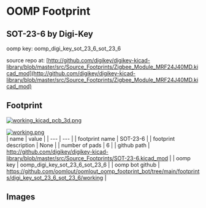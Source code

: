 # OOMP Footprint  
## SOT-23-6  by Digi-Key  
  
oomp key: oomp_digi_key_sot_23_6_sot_23_6  
  
source repo at: [http://github.com/digikey/digikey-kicad-library/blob/master/src/Source_Footprints/Zigbee_Module_MRF24J40MD.kicad_mod](http://github.com/digikey/digikey-kicad-library/blob/master/src/Source_Footprints/Zigbee_Module_MRF24J40MD.kicad_mod)  
## Footprint  
  
[![working_kicad_pcb_3d.png](working_kicad_pcb_3d_600.png)](working_kicad_pcb_3d.png)  
  
[![working.png](working_600.png)](working.png)  
| name | value | 
| --- | --- | 
| footprint name | SOT-23-6 | 
| footprint description | None | 
| number of pads | 6 | 
| github path | http://github.com/digikey/digikey-kicad-library/blob/master/src/Source_Footprints/SOT-23-6.kicad_mod | 
| oomp key | oomp_digi_key_sot_23_6_sot_23_6 | 
| oomp bot github | https://github.com/oomlout/oomlout_oomp_footprint_bot/tree/main/footprints/digi_key_sot_23_6_sot_23_6/working | 
## Images  
